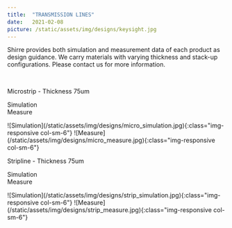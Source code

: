 ```yaml
---
title:  "TRANSMISSION LINES"
date:   2021-02-08
picture: /static/assets/img/designs/keysight.jpg
---
```


Shirre provides both simulation and measurement data of each product as design guidance. We carry materials with varying thickness and stack-up configurations. Please contact us for more information.


<br>
<p class="rows">Microstrip - Thickness 75um</p>
<p class="rows"><div class="col-sm-6">Simulation</div><div class="col-sm-6">Measure</div></p>
![Simulation](/static/assets/img/designs/micro_simulation.jpg){:class="img-responsive col-sm-6"}
![Measure](/static/assets/img/designs/micro_measure.jpg){:class="img-responsive col-sm-6"}


<br>
<p class="rows">Stripline - Thickness 75um</p>
<p class="rows"><div class="col-sm-6">Simulation</div><div class="col-sm-6">Measure</div></p>
![Simulation](/static/assets/img/designs/strip_simulation.jpg){:class="img-responsive col-sm-6"}
![Measure](/static/assets/img/designs/strip_measure.jpg){:class="img-responsive col-sm-6"}